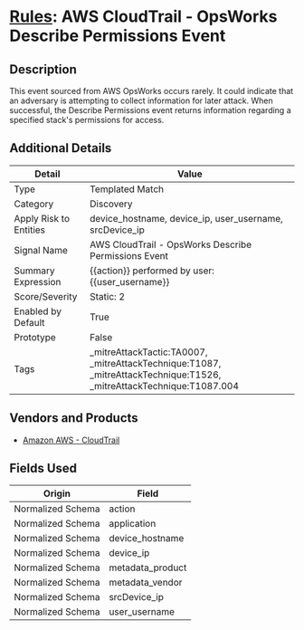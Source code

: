 # [Rules](README.md): AWS CloudTrail - OpsWorks Describe Permissions Event

## Description
This event sourced from AWS OpsWorks occurs rarely.  It could indicate that an adversary is attempting to collect information for later attack.  When successful, the Describe Permissions event returns information regarding a specified stack's permissions for access.

## Additional Details
|Detail|Value|
|----|----|
|Type|Templated Match|
|Category|Discovery|
|Apply Risk to Entities|device_hostname, device_ip, user_username, srcDevice_ip|
|Signal Name|AWS CloudTrail - OpsWorks Describe Permissions Event|
|Summary Expression|{{action}} performed by user: {{user_username}}|
|Score/Severity|Static: 2|
|Enabled by Default|True|
|Prototype|False|
|Tags|_mitreAttackTactic:TA0007, _mitreAttackTechnique:T1087, _mitreAttackTechnique:T1526, _mitreAttackTechnique:T1087.004|
## Vendors and Products
- [Amazon AWS - CloudTrail](../products/033624b0-218e-4dcb-b93f-0f1fb1806c56.md)


## Fields Used

|Origin|Field|
|----|----|
|Normalized Schema|action|
|Normalized Schema|application|
|Normalized Schema|device_hostname|
|Normalized Schema|device_ip|
|Normalized Schema|metadata_product|
|Normalized Schema|metadata_vendor|
|Normalized Schema|srcDevice_ip|
|Normalized Schema|user_username|



